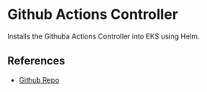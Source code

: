 # Github Actions Controller  

Installs the Githuba Actions Controller into EKS using Helm. 

## References  
 - [Github Repo](https://github.com/actions/actions-runner-controller)
